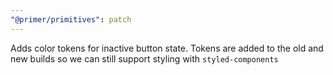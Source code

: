 ```yaml
---
"@primer/primitives": patch
---
```


Adds color tokens for inactive button state. Tokens are added to the old and new builds so we can still support styling with `styled-components`
